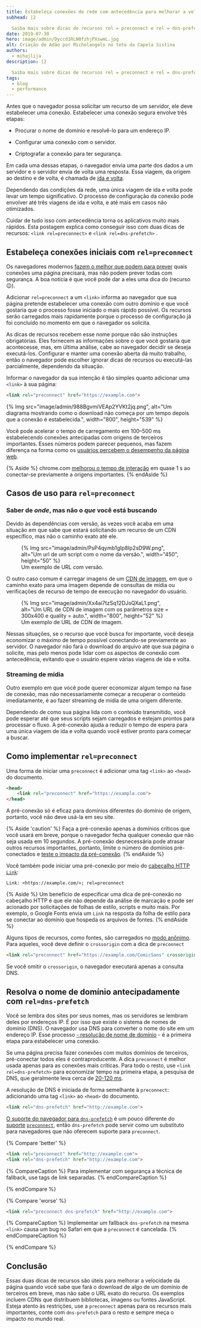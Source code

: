 ```yaml
---
title: Estabeleça conexões de rede com antecedência para melhorar a velocidade percebida da página
subhead: |2

  Saiba mais sobre dicas de recursos rel = preconnect e rel = dns-prefetch e como usá-los.
date: 2019-07-30
hero: image/admin/Dyccd1RLN0fzhjPXswmL.jpg
alt: Criação de Adão por Michelangelo no teto da Capela Sistina
authors:
  - mihajlija
description: |2

  Saiba mais sobre dicas de recursos rel = preconnect e rel = dns-prefetch e como usá-los.
tags:
  - blog
  - performance
---
```


Antes que o navegador possa solicitar um recurso de um servidor, ele deve estabelecer uma conexão. Estabelecer uma conexão segura envolve três etapas:

- Procurar o nome de domínio e resolvê-lo para um endereço IP.

- Configurar uma conexão com o servidor.

- Criptografar a conexão para ter segurança.

Em cada uma dessas etapas, o navegador envia uma parte dos dados a um servidor e o servidor envia de volta uma resposta. Essa viagem, da origem ao destino e de volta, é chamada de [ida e volta](https://developer.mozilla.org/docs/Glossary/Round_Trip_Time_(RTT)).

Dependendo das condições da rede, uma única viagem de ida e volta pode levar um tempo significativo. O processo de configuração da conexão pode envolver até três viagens de ida e volta, e até mais em casos não otimizados.

Cuidar de tudo isso com antecedência torna os aplicativos muito mais rápidos. Esta postagem explica como conseguir isso com duas dicas de recursos: `<link rel=preconnect>` e `<link rel=dns-prefetch>` .

## Estabeleça conexões iniciais com `rel=preconnect`

Os navegadores modernos [fazem o melhor que podem para prever](https://www.igvita.com/posa/high-performance-networking-in-google-chrome/#tcp-pre-connect) quais conexões uma página precisará, mas não podem prever todas com segurança. A boa notícia é que você pode dar a eles uma dica do (recurso 😉).

Adicionar `rel=preconnect` a um `<link>` informa ao navegador que sua página pretende estabelecer uma conexão com outro domínio e que você gostaria que o processo fosse iniciado o mais rápido possível. Os recursos serão carregados mais rapidamente porque o processo de configuração já foi concluído no momento em que o navegador os solicita.

As dicas de recursos recebem esse nome porque não são instruções obrigatórias. Eles fornecem as informações sobre o que você gostaria que acontecesse, mas, em última análise, cabe ao navegador decidir se deseja executá-los. Configurar e manter uma conexão aberta dá muito trabalho, então o navegador pode escolher ignorar dicas de recursos ou executá-las parcialmente, dependendo da situação.

Informar o navegador da sua intenção é tão simples quanto adicionar uma `<link>` à sua página:

```html
<link rel="preconnect" href="https://example.com">
```

{% Img src="image/admin/988BgvmiVEAp2YVKt2jq.png", alt="Um diagrama mostrando como o download não começa por um tempo depois que a conexão é estabelecida.", width="800", height="539" %}

Você pode acelerar o tempo de carregamento em 100–500 ms estabelecendo conexões antecipadas com origens de terceiros importantes. Esses números podem parecer pequenos, mas fazem diferença na forma como os [usuários percebem o desempenho da página web](/rail/#focus-on-the-user).

{% Aside %} chrome.com [melhorou o tempo de interação](https://twitter.com/addyosmani/status/1090874825286000640) em quase 1 s ao conectar-se previamente a origens importantes. {% endAside %}

## Casos de uso para `rel=preconnect`

### Saber de *onde*, mas não o *que* você está buscando

Devido às dependências com versão, às vezes você acaba em uma situação em que sabe que estará solicitando um recurso de um CDN específico, mas não o caminho exato até ele.

<figure>{% Img src="image/admin/PsP4qymb1gIp8Ip2sD9W.png", alt="Um url de um script com o nome da versão.", width="450", height="50" %} <figcaption>Um exemplo de URL com versão.</figcaption></figure>

O outro caso comum é carregar imagens de um [CDN de imagem](/image-cdns), em que o caminho exato para uma imagem depende de consultas de mídia ou verificações de recurso de tempo de execução no navegador do usuário.

<figure>{% Img src="image/admin/Xx4ai7tzSq12DJsQXaL1.png", alt="Um URL de CDN de imagem com os parâmetros size = 300x400 e quality = auto.", width="800", height="52" %} <figcaption>Um exemplo de URL de CDN de imagem.</figcaption></figure>

Nessas situações, se o recurso que você busca for importante, você deseja economizar o máximo de tempo possível conectando-se previamente ao servidor. O navegador não fará o download do arquivo até que sua página o solicite, mas pelo menos pode lidar com os aspectos de conexão com antecedência, evitando que o usuário espere várias viagens de ida e volta.

### Streaming de mídia

Outro exemplo em que você pode querer economizar algum tempo na fase de conexão, mas não necessariamente começar a recuperar o conteúdo imediatamente, é ao fazer streaming de mídia de uma origem diferente.

Dependendo de como sua página lida com o conteúdo transmitido, você pode esperar até que seus scripts sejam carregados e estejam prontos para processar o fluxo. A pré-conexão ajuda a reduzir o tempo de espera para uma única viagem de ida e volta quando você estiver pronto para começar a buscar.

## Como implementar `rel=preconnect`

Uma forma de iniciar uma `preconnect` é adicionar uma tag `<link>` ao `<head>` do documento.

```html
<head>
    <link rel="preconnect" href="https://example.com">
</head>
```

A pré-conexão só é eficaz para domínios diferentes do domínio de origem, portanto, você não deve usá-la em seu site.

{% Aside 'caution' %} Faça a pré-conexão apenas a domínios críticos que você usará em breve, porque o navegador fecha qualquer conexão que não seja usada em 10 segundos. A pré-conexão desnecessária pode atrasar outros recursos importantes, portanto, limite o número de domínios pré-conectados e [teste o impacto da pré-conexão](https://andydavies.me/blog/2019/08/07/experimenting-with-link-rel-equals-preconnect-using-custom-script-injection-in-webpagetest/). {% endAside %}

Você também pode iniciar uma pré-conexão por meio do [cabeçalho HTTP `Link`](https://developer.mozilla.org/docs/Web/HTTP/Headers/Link):

`Link: <https://example.com/>; rel=preconnect`

{% Aside %} Um benefício de especificar uma dica de pré-conexão no cabeçalho HTTP é que ele não depende da análise de marcação e pode ser acionado por solicitações de folhas de estilo, scripts e muito mais. Por exemplo, o Google Fonts envia um `Link` na resposta da folha de estilo para se conectar ao domínio que hospeda os arquivos de fontes. {% endAside %}

Alguns tipos de recursos, como fontes, são carregados no [modo anônimo](https://www.w3.org/TR/css-fonts-3/#font-fetching-requirements). Para aqueles, você deve definir o `crossorigin` com a dica de `preconnect`

```html
<link rel="preconnect" href="https://example.com/ComicSans" crossorigin>
```

Se você omitir o `crossorigin`, o navegador executará apenas a consulta DNS.

## Resolva o nome de domínio antecipadamente com `rel=dns-prefetch`

Você se lembra dos sites por seus nomes, mas os servidores se lembram deles por endereços IP. É por isso que existe o sistema de nomes de domínio (DNS). O navegador usa DNS para converter o nome do site em um endereço IP. Esse processo [- resolução de nome de domínio](https://hacks.mozilla.org/2018/05/a-cartoon-intro-to-dns-over-https/) - é a primeira etapa para estabelecer uma conexão.

Se uma página precisa fazer conexões com muitos domínios de terceiros, pré-conectar todos eles é contraproducente. A dica `preconnect` é melhor usada apenas para as conexões mais críticas. Para todo o resto, use `<link rel=dns-prefetch>` para economizar tempo na primeira etapa, a pesquisa de DNS, que geralmente leva cerca de [20-120 ms](https://www.keycdn.com/support/reduce-dns-lookups).

A resolução de DNS é iniciada de forma semelhante à `preconnect`: adicionando uma tag `<link>` ao `<head>` do documento.

```html
<link rel="dns-prefetch" href="http://example.com">
```

[O suporte do navegador para `dns-prefetch`](https://caniuse.com/#search=dns-prefetch) é um pouco diferente do [suporte](https://caniuse.com/#search=preconnect) [`preconnect`](https://caniuse.com/#search=preconnect), então `dns-prefetch` pode servir como um substituto para navegadores que não oferecem suporte para `preconnect`.

{% Compare 'better' %}

```html
<link rel="preconnect" href="http://example.com">
<link rel="dns-prefetch" href="http://example.com">
```

{% CompareCaption %} Para implementar com segurança a técnica de fallback, use tags de link separadas. {% endCompareCaption %}

{% endCompare %}

{% Compare 'worse' %}

```html
<link rel="preconnect dns-prefetch" href="http://example.com">
```

{% CompareCaption %} Implementar um fallback `dns-prefetch` na mesma `<link>` causa um bug no Safari em que a `preconnect` é cancelada. {% endCompareCaption %}

{% endCompare %}

## Conclusão

Essas duas dicas de recursos são úteis para melhorar a velocidade da página quando você sabe que fará o download de algo de um domínio de terceiros em breve, mas não sabe o URL exato do recurso. Os exemplos incluem CDNs que distribuem bibliotecas, imagens ou fontes JavaScript. Esteja atento às restrições, use a `preconnect` apenas para os recursos mais importantes, conte com `dns-prefetch` para o resto e sempre meça o impacto no mundo real.
